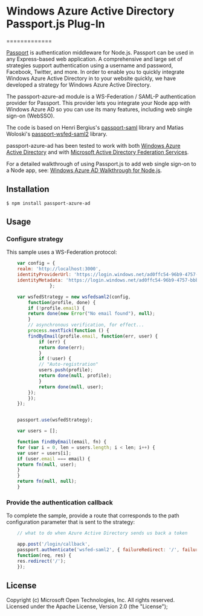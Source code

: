 # Windows Azure Active Directory Passport.js Plug-In
=============

[Passport](http://passportjs.org/) is authentication middleware for Node.js. Passport can be used in any Express-based web application. A comprehensive and large set of strategies support authentication using a username and password, Facebook, Twitter, and more. In order to enable you to quickly integrate Windows Azure Active Directory in to your website quickly, we have developed a strategy for Windows Azure Active Directory.

The passport-azure-ad module is a WS-Federation / SAML-P authentication provider for Passport. This provider lets you integrate your Node app with Windows Azure AD so you can use its many features, including web single sign-on (WebSSO). 


The code is based on Henri Bergius's [passport-saml](https://github.com/bergie/passport-saml) library and Matias Woloski's [passport-wsfed-saml2](https://github.com/auth0/passport-wsfed-saml2) library.

passport-azure-ad has been tested to work with both [Windows Azure Active Directory](https://www.windowsazure.com/en-us/home/features/identity/) and with [Microsoft Active Directory Federation Services](http://en.wikipedia.org/wiki/Active_Directory_Federation_Services).

For a detailed walkthrough of using Passport.js to add web single sign-on to a Node app, see: [Windows Azure AD Walkthrough for Node.js](https://github.com/MSOpenTech/AzureAD-Node-Sample/wiki).

## Installation

    $ npm install passport-azure-ad

## Usage

### Configure strategy

This sample uses a WS-Federation protocol:

```javascript
	var config = {
	realm: 'http://localhost:3000',
	identityProviderUrl: 'https://login.windows.net/ad0ffc54-96b9-4757-bbb0-fcc293e2f4aa/wsfed',
	identityMetadata: 'https://login.windows.net/ad0ffc54-96b9-4757-bbb0-fcc293e2f4aa/federationmetadata/2007-06/federationmetadata.xml'
				};

	var wsfedStrategy = new wsfedsaml2(config,
    	function(profile, done) {
    	if (!profile.email) {
    	return done(new Error("No email found"), null);
    	}
    	// asynchronous verification, for effect...
    	process.nextTick(function () {
    	findByEmail(profile.email, function(err, user) {
        	if (err) {
        	return done(err);
        	}
        	if (!user) {
        	// "Auto-registration"
        	users.push(profile);
        	return done(null, profile);
        	}
        	return done(null, user);
    	});
    	});
	});


	passport.use(wsfedStrategy);

	var users = [];

	function findByEmail(email, fn) {
	for (var i = 0, len = users.length; i < len; i++) {
	var user = users[i];
	if (user.email === email) {
	return fn(null, user);
	}
	}
	return fn(null, null);
	}
```

### Provide the authentication callback

To complete the sample, provide a route that corresponds to the path configuration parameter that is sent to the strategy:

```javascript
	// what to do when Azure Active Directory sends us back a token

	app.post('/login/callback',
	passport.authenticate('wsfed-saml2', { failureRedirect: '/', failureFlash: true }),
	function(req, res) {
	res.redirect('/');
	});
```

## License
Copyright (c) Microsoft Open Technologies, Inc.  All rights reserved. Licensed under the Apache License, Version 2.0 (the "License"); 
